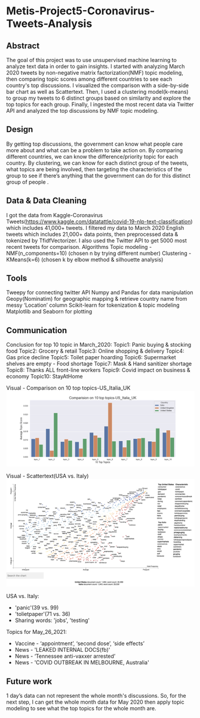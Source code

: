 # Metis-Project5-Coronavirus-Tweets-Analysis

## Abstract
The goal of this project was to use unsupervised machine learning to analyze text data in order to gain insights. I started with analyzing March 2020 tweets by non-negative matrix factorization(NMF) topic modeling, then comparing topic scores among different countries to see each country's top discussions. I visualized the comparison with a side-by-side bar chart as well as Scattertext. Then, I used a clustering model(k-means) to group my tweets to 6 distinct groups based on similarity and explore the top topics for each group. Finally, I ingested the most recent data via Twitter API and analyzed the top discussions by NMF topic modeling. 

## Design
By getting top discussions, the government can know what people care more about and what can be a problem to take action on. By comparing different countries, we can know the difference/priority topic for each country. By clustering, we can know for each distinct group of the tweets, what topics are being involved, then targeting the characteristics of the group to see if there’s anything that the government can do for this distinct group of people . 

## Data & Data Cleaning
I got the data from Kaggle-Coronavirus Tweets(https://www.kaggle.com/datatattle/covid-19-nlp-text-classification) which includes 41,000+ tweets. I filtered my data to March 2020 English tweets which includes 21,000+ data points, then preprocessed data & tokenized by TfidfVectorizer. I also used the Twitter API to get 5000 most recent tweets for comparison.
Algorithms
Topic modeling - NMF(n_components=10) (chosen n by trying different number)
Clustering - KMeans(k=6) (chosen k by elbow method & silhouette analysis)
## Tools
Tweepy for connecting twitter API
Numpy and Pandas for data manipulation
Geopy(Nominatim) for geographic mapping & retrieve country name from messy ‘Location’ column 
Scikit-learn for tokenization & topic modeling 
Matplotlib and Seaborn for plotting
## Communication
Conclusion for top 10 topic in March_2020:
Topic1: Panic buying & stocking food
Topic2: Grocery & retail
Topic3: Online shopping & delivery
Topic4: Gas price decline
Topic5: Toilet paper hoarding
Topic6: Supermarket shelves are empty - Food shortage
Topic7: Mask & Hand sanitizer shortage
Topic8: Thanks ALL front-line workers
Topic9: Covid impact on business & economy
Topic10: StayAtHome

Visual - Comparison on 10 top topics-US_Italia_UK
![Image of Yaktocat](https://github.com/xufeili5/Metis-Project5-Coronavirus-Tweets-Analysis/blob/main/visualization/Bar%20Chart%20on%2010%20topics%20Comparision-US_Italia_UK.png)

Visual - Scattertext(USA vs. Italy)
![Image of Yaktocat](https://github.com/xufeili5/Metis-Project5-Coronavirus-Tweets-Analysis/blob/main/visualization/comparison%20USA%20vs.Italia-March_2020.png)

USA vs. Italy:
* 'panic'(39 vs. 99)
* 'tolietpaper'(71 vs. 36)
* Sharing words: 'jobs', 'testing'

Topics for May_26_2021:
* Vaccine - ‘appointment’, ‘second dose’, ‘side effects’
* News - 'LEAKED INTERNAL DOCS(fb)'
* News - ‘Tennessee anti-vaxxer arrested’
* News - 'COVID OUTBREAK IN MELBOURNE, Australia'
## Future work
1 day’s data can not represent the whole month's discussions. So, for the next step, I can get the whole month data for May 2020 then apply topic modeling to see what the top topics for the whole month are. 
